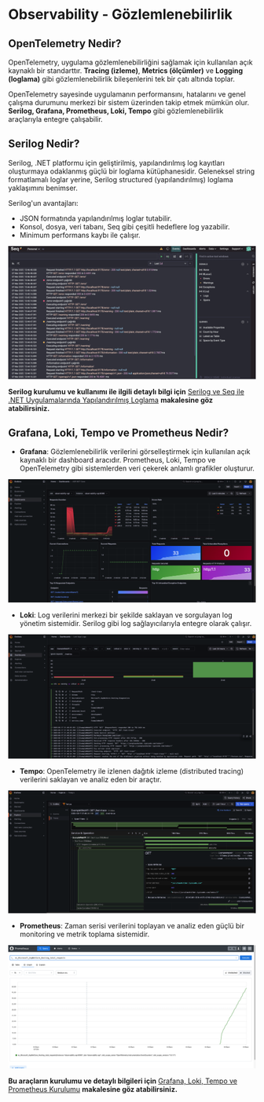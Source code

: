 # Observability - Gözlemlenebilirlik

## OpenTelemetry Nedir?

OpenTelemetry, uygulama gözlemlenebilirliğini sağlamak için kullanılan açık kaynaklı bir standarttır. **Tracing (izleme)**, **Metrics (ölçümler)** ve **Logging (loglama)** gibi gözlemlenebilirlik bileşenlerini tek bir çatı altında toplar.

OpenTelemetry sayesinde uygulamanın performansını, hatalarını ve genel çalışma durumunu merkezi bir sistem üzerinden takip etmek mümkün olur. **Serilog, Grafana, Prometheus, Loki, Tempo** gibi gözlemlenebilirlik araçlarıyla entegre çalışabilir.

## Serilog Nedir?

Serilog, .NET platformu için geliştirilmiş, yapılandırılmış log kayıtları oluşturmaya odaklanmış güçlü bir loglama kütüphanesidir. Geleneksel string formatlamalı loglar yerine, Serilog structured (yapılandırılmış) loglama yaklaşımını benimser.

Serilog'un avantajları:
- JSON formatında yapılandırılmış loglar tutabilir.
- Konsol, dosya, veri tabanı, Seq gibi çeşitli hedeflere log yazabilir.
- Minimum performans kaybı ile çalışır.

![SeqPanel](./documents/seq-example-panel.png)

**Serilog kurulumu ve kullanımı ile ilgili detaylı bilgi için** [Serilog ve Seq ile .NET Uygulamalarında Yapılandırılmış Loglama](./SerilogSeq.md) **makalesine göz atabilirsiniz.**

## Grafana, Loki, Tempo ve Prometheus Nedir?

- **Grafana**: Gözlemlenebilirlik verilerini görselleştirmek için kullanılan açık kaynaklı bir dashboard aracıdır. Prometheus, Loki, Tempo ve OpenTelemetry gibi sistemlerden veri çekerek anlamlı grafikler oluşturur.
  
![Observability Overview](./documents/net-core-dashboard.png)

- **Loki**: Log verilerini merkezi bir şekilde saklayan ve sorgulayan log yönetim sistemidir. Serilog gibi log sağlayıcılarıyla entegre olarak çalışır.
  
![Loki Overview](./documents/loki-logs.png)

- **Tempo**: OpenTelemetry ile izlenen dağıtık izleme (distributed tracing) verilerini saklayan ve analiz eden bir araçtır.

![Tempo Overview](./documents/tempo-tracing.png)

- **Prometheus**: Zaman serisi verilerini toplayan ve analiz eden güçlü bir monitoring ve metrik toplama sistemidir.

![Prometheus Overview](./documents/prometheus-panel.png)

**Bu araçların kurulumu ve detaylı bilgileri için** [Grafana, Loki, Tempo ve Prometheus Kurulumu](./Grafana.md) **makalesine göz atabilirsiniz.**
